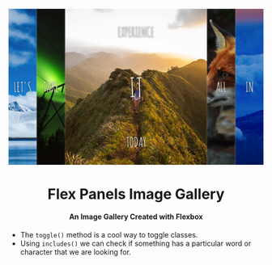 <h1 align="center">
<br>
  <img src="img/Flex Panels Image Gallery.png" width="600">
  <br>
    <br>
  Flex Panels Image Gallery
  <br>
</h1>

<h4 align="center">An Image Gallery Created with Flexbox</h4>

- The `toggle()` method is a cool way to toggle classes.
- Using `includes()` we can check if something has a particular word or character that we are looking for.

